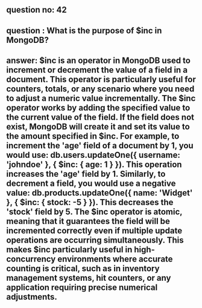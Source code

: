 
## question no: 42

## question : What is the purpose of $inc in MongoDB?

## answer: $inc is an operator in MongoDB used to increment or decrement the value of a field in a document. This operator is particularly useful for counters, totals, or any scenario where you need to adjust a numeric value incrementally. The $inc operator works by adding the specified value to the current value of the field. If the field does not exist, MongoDB will create it and set its value to the amount specified in $inc. For example, to increment the 'age' field of a document by 1, you would use: db.users.updateOne({ username: 'johndoe' }, { $inc: { age: 1 } }). This operation increases the 'age' field by 1. Similarly, to decrement a field, you would use a negative value: db.products.updateOne({ name: 'Widget' }, { $inc: { stock: -5 } }). This decreases the 'stock' field by 5. The $inc operator is atomic, meaning that it guarantees the field will be incremented correctly even if multiple update operations are occurring simultaneously. This makes $inc particularly useful in high-concurrency environments where accurate counting is critical, such as in inventory management systems, hit counters, or any application requiring precise numerical adjustments.
      